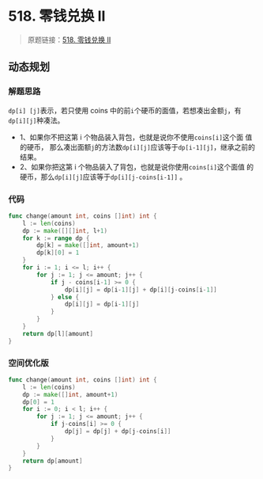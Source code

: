 # 518. 零钱兑换 II
> 原题链接：[518. 零钱兑换 II](https://leetcode-cn.com/problems/coin-change-2/)

## 动态规划
### 解题思路
``dp[i] [j]``表示，若只使⽤ coins 中的前``i``个硬币的⾯值，若想凑出⾦额``j``，有``dp[i][j]``种凑法。

* 1、如果你不把这第 i 个物品装⼊背包，也就是说你不使⽤``coins[i]``这个⾯ 值的硬币，
那么凑出⾯额``j``的⽅法数``dp[i][j]``应该等于``dp[i-1][j]``，继承之前的结果。 
* 2、如果你把这第 i 个物品装⼊了背包，也就是说你使⽤``coins[i]``这个⾯值 的硬币，那么``dp[i][j]``应该等于``dp[i][j-coins[i-1]]``
。
### 代码
```go
func change(amount int, coins []int) int {
	l := len(coins)
	dp := make([][]int, l+1)
	for k := range dp {
		dp[k] = make([]int, amount+1)
		dp[k][0] = 1
	}
	for i := 1; i <= l; i++ {
		for j := 1; j <= amount; j++ {
			if j - coins[i-1] >= 0 {
				dp[i][j] = dp[i-1][j] + dp[i][j-coins[i-1]]
			} else {
				dp[i][j] = dp[i-1][j]
			}
		}
	}
	return dp[l][amount]
}
```
### 空间优化版
```go
func change(amount int, coins []int) int {
	l := len(coins)
	dp := make([]int, amount+1)
	dp[0] = 1
	for i := 0; i < l; i++ {
		for j := 1; j <= amount; j++ {
			if j-coins[i] >= 0 {
				dp[j] = dp[j] + dp[j-coins[i]]
			}
		}
	}
	return dp[amount]
}
```
